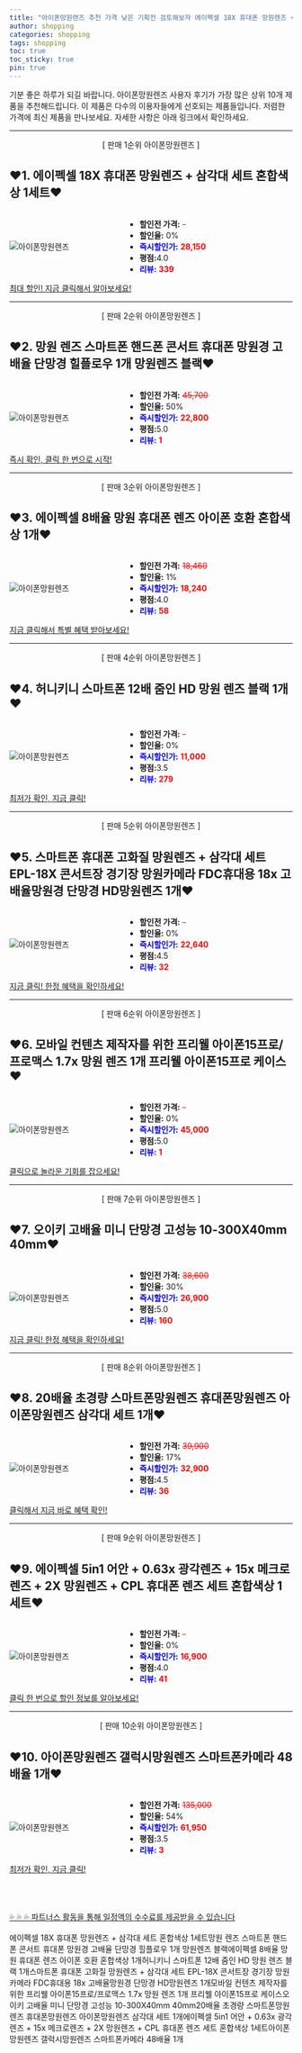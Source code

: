 ```yaml
---
title: "아이폰망원렌즈 추천 가격 낮은 기획전 검토해보자 에이펙셀 18X 휴대폰 망원렌즈 +"
author: shopping
categories: shopping
tags: shopping
toc: true
toc_sticky: true
pin: true
---
```

기분 좋은 하루가 되길 바랍니다.  아이폰망원렌즈 사용자 후기가 가장 많은 상위 10개 제품을 추천해드립니다. 이 제품은 다수의 이용자들에게 선호되는 제품들입니다. 저렴한 가격에 최신 제품을 만나보세요. 자세한 사항은 아래 링크에서 확인하세요.

---
<p class="toplist" style="margin: 0 auto; display: block; width: fit-content;">[ 판매 1순위 아이폰망원렌즈 ]</p>

<h2><strong>❤️1. 에이펙셀 18X 휴대폰 망원렌즈 + 삼각대 세트 혼합색상 1세트❤️</strong></h2>

<div style="display: flex; align-items: center;">
    <div style="flex: 0.4;">
        <img src="https://thumbnail8.coupangcdn.com/thumbnails/remote/230x230ex/image/retail/images/2021/04/22/14/3/1b3f6d72-2a8f-4cc2-82bb-7744069418b2.jpg" alt="아이폰망원렌즈" style="max-width: 100%;">
    </div>
    <div style="flex: 0.6; margin-left: 10px;">
        <ul>
            <li><strong>할인전 가격:</strong> <del style="color: red;">-</del></li>
            <li><strong>할인율:</strong> 0%</li>
            <li><span style='color:blue'><strong>즉시할인가:</strong></span> <span style='color:red'><strong>28,150</strong></span></li>
            <li><strong>평점:</strong>4.0</li>
            <li><span style='color:blue'><strong>리뷰:</strong></span> <span style='color:red'><strong>339</strong></span></li>
        </ul>
    </div>
</div>
<div class="center">
    <a href="https://William4Davisa.github.io?lptag=AF9450613&subid=githubio&pageKey=5393064895&traceid=V0-153&itemId=8047774761&vendorItemId=75336337663" class="myButton">
        최대 할인! 지금 클릭해서 알아보세요!
    </a>
</div>


---
<p class="toplist" style="margin: 0 auto; display: block; width: fit-content;">[ 판매 2순위 아이폰망원렌즈 ]</p>

<h2><strong>❤️2. 망원 렌즈 스마트폰 핸드폰 콘서트 휴대폰 망원경 고배율 단망경 힐플로우 1개 망원렌즈 블랙❤️</strong></h2>

<div style="display: flex; align-items: center;">
    <div style="flex: 0.4;">
        <img src="https://thumbnail10.coupangcdn.com/thumbnails/remote/230x230ex/image/vendor_inventory/14fb/ebcb04a1e76c246adab63ebfc8469203d3eea5ad07e45b75750d8b790066.png" alt="아이폰망원렌즈" style="max-width: 100%;">
    </div>
    <div style="flex: 0.6; margin-left: 10px;">
        <ul>
            <li><strong>할인전 가격:</strong> <del style="color: red;">45,700</del></li>
            <li><strong>할인율:</strong> 50%</li>
            <li><span style='color:blue'><strong>즉시할인가:</strong></span> <span style='color:red'><strong>22,800</strong></span></li>
            <li><strong>평점:</strong>5.0</li>
            <li><span style='color:blue'><strong>리뷰:</strong></span> <span style='color:red'><strong>1</strong></span></li>
        </ul>
    </div>
</div>
<div class="center">
    <a href="https://William4Davisa.github.io?lptag=AF9450613&subid=githubio&pageKey=8153513628&traceid=V0-153&itemId=23212422550&vendorItemId=90244930325" class="myButton">
        즉시 확인, 클릭 한 번으로 시작!
    </a>
</div>


---
<p class="toplist" style="margin: 0 auto; display: block; width: fit-content;">[ 판매 3순위 아이폰망원렌즈 ]</p>

<h2><strong>❤️3. 에이펙셀 8배율 망원 휴대폰 렌즈 아이폰 호환 혼합색상 1개❤️</strong></h2>

<div style="display: flex; align-items: center;">
    <div style="flex: 0.4;">
        <img src="https://thumbnail6.coupangcdn.com/thumbnails/remote/230x230ex/image/rs_quotation_api/mppnawsf/df1d75593cdc4307a91773b1bd623832.png" alt="아이폰망원렌즈" style="max-width: 100%;">
    </div>
    <div style="flex: 0.6; margin-left: 10px;">
        <ul>
            <li><strong>할인전 가격:</strong> <del style="color: red;">18,460</del></li>
            <li><strong>할인율:</strong> 1%</li>
            <li><span style='color:blue'><strong>즉시할인가:</strong></span> <span style='color:red'><strong>18,240</strong></span></li>
            <li><strong>평점:</strong>4.0</li>
            <li><span style='color:blue'><strong>리뷰:</strong></span> <span style='color:red'><strong>58</strong></span></li>
        </ul>
    </div>
</div>
<div class="center">
    <a href="https://William4Davisa.github.io?lptag=AF9450613&subid=githubio&pageKey=5393064937&traceid=V0-153&itemId=8047774963&vendorItemId=75336337814" class="myButton">
        지금 클릭해서 특별 혜택 받아보세요!
    </a>
</div>


---
<p class="toplist" style="margin: 0 auto; display: block; width: fit-content;">[ 판매 4순위 아이폰망원렌즈 ]</p>

<h2><strong>❤️4. 허니키니 스마트폰 12배 줌인 HD 망원 렌즈 블랙 1개❤️</strong></h2>

<div style="display: flex; align-items: center;">
    <div style="flex: 0.4;">
        <img src="https://thumbnail10.coupangcdn.com/thumbnails/remote/230x230ex/image/vendor_inventory/93f4/50f6a788e1402d646b83530c771c23dd9e8df358526b60c66915e2ff464c.jpg" alt="아이폰망원렌즈" style="max-width: 100%;">
    </div>
    <div style="flex: 0.6; margin-left: 10px;">
        <ul>
            <li><strong>할인전 가격:</strong> <del style="color: red;">-</del></li>
            <li><strong>할인율:</strong> 0%</li>
            <li><span style='color:blue'><strong>즉시할인가:</strong></span> <span style='color:red'><strong>11,000</strong></span></li>
            <li><strong>평점:</strong>3.5</li>
            <li><span style='color:blue'><strong>리뷰:</strong></span> <span style='color:red'><strong>279</strong></span></li>
        </ul>
    </div>
</div>
<div class="center">
    <a href="https://William4Davisa.github.io?lptag=AF9450613&subid=githubio&pageKey=2202830991&traceid=V0-153&itemId=3745937210&vendorItemId=86364793434" class="myButton">
        최저가 확인, 지금 클릭!
    </a>
</div>


---
<p class="toplist" style="margin: 0 auto; display: block; width: fit-content;">[ 판매 5순위 아이폰망원렌즈 ]</p>

<h2><strong>❤️5. 스마트폰 휴대폰 고화질 망원렌즈 + 삼각대 세트 EPL-18X 콘서트장 경기장 망원카메라 FDC휴대용 18x 고배율망원경 단망경 HD망원렌즈 1개❤️</strong></h2>

<div style="display: flex; align-items: center;">
    <div style="flex: 0.4;">
        <img src="https://thumbnail9.coupangcdn.com/thumbnails/remote/230x230ex/image/vendor_inventory/a56b/453375975afd52725b38c40917b2da19e9b56e7d6bdc2eddaec19b855ddd.jpg" alt="아이폰망원렌즈" style="max-width: 100%;">
    </div>
    <div style="flex: 0.6; margin-left: 10px;">
        <ul>
            <li><strong>할인전 가격:</strong> <del style="color: red;">-</del></li>
            <li><strong>할인율:</strong> 0%</li>
            <li><span style='color:blue'><strong>즉시할인가:</strong></span> <span style='color:red'><strong>22,640</strong></span></li>
            <li><strong>평점:</strong>4.5</li>
            <li><span style='color:blue'><strong>리뷰:</strong></span> <span style='color:red'><strong>32</strong></span></li>
        </ul>
    </div>
</div>
<div class="center">
    <a href="https://William4Davisa.github.io?lptag=AF9450613&subid=githubio&pageKey=7006941563&traceid=V0-153&itemId=17204718976&vendorItemId=87450856137" class="myButton">
        지금 클릭! 한정 혜택을 확인하세요!
    </a>
</div>


---
<p class="toplist" style="margin: 0 auto; display: block; width: fit-content;">[ 판매 6순위 아이폰망원렌즈 ]</p>

<h2><strong>❤️6. 모바일 컨텐츠 제작자를 위한 프리웰 아이폰15프로/프로맥스 1.7x 망원 렌즈 1개 프리웰 아이폰15프로 케이스❤️</strong></h2>

<div style="display: flex; align-items: center;">
    <div style="flex: 0.4;">
        <img src="https://thumbnail10.coupangcdn.com/thumbnails/remote/230x230ex/image/vendor_inventory/0fbe/41d11ee6419a159584e4ad632a27ec5b165e84750752650602e0f40b3e6f.jpg" alt="아이폰망원렌즈" style="max-width: 100%;">
    </div>
    <div style="flex: 0.6; margin-left: 10px;">
        <ul>
            <li><strong>할인전 가격:</strong> <del style="color: red;">-</del></li>
            <li><strong>할인율:</strong> 0%</li>
            <li><span style='color:blue'><strong>즉시할인가:</strong></span> <span style='color:red'><strong>45,000</strong></span></li>
            <li><strong>평점:</strong>5.0</li>
            <li><span style='color:blue'><strong>리뷰:</strong></span> <span style='color:red'><strong>1</strong></span></li>
        </ul>
    </div>
</div>
<div class="center">
    <a href="https://William4Davisa.github.io?lptag=AF9450613&subid=githubio&pageKey=8027056015&traceid=V0-153&itemId=22435910092&vendorItemId=89480473178" class="myButton">
        클릭으로 놀라운 기회를 잡으세요!
    </a>
</div>


---
<p class="toplist" style="margin: 0 auto; display: block; width: fit-content;">[ 판매 7순위 아이폰망원렌즈 ]</p>

<h2><strong>❤️7. 오이키 고배율 미니 단망경 고성능 10-300X40mm 40mm❤️</strong></h2>

<div style="display: flex; align-items: center;">
    <div style="flex: 0.4;">
        <img src="https://thumbnail9.coupangcdn.com/thumbnails/remote/230x230ex/image/vendor_inventory/535b/3e0b2df7cfe57af3fa8764ae2eead6e24da2545f42ec4fc5e60e7b6e227f.jpg" alt="아이폰망원렌즈" style="max-width: 100%;">
    </div>
    <div style="flex: 0.6; margin-left: 10px;">
        <ul>
            <li><strong>할인전 가격:</strong> <del style="color: red;">38,600</del></li>
            <li><strong>할인율:</strong> 30%</li>
            <li><span style='color:blue'><strong>즉시할인가:</strong></span> <span style='color:red'><strong>26,900</strong></span></li>
            <li><strong>평점:</strong>5.0</li>
            <li><span style='color:blue'><strong>리뷰:</strong></span> <span style='color:red'><strong>160</strong></span></li>
        </ul>
    </div>
</div>
<div class="center">
    <a href="https://William4Davisa.github.io?lptag=AF9450613&subid=githubio&pageKey=7598506614&traceid=V0-153&itemId=20094647431&vendorItemId=87312639502" class="myButton">
        지금 클릭! 한정 혜택을 확인하세요!
    </a>
</div>


---
<p class="toplist" style="margin: 0 auto; display: block; width: fit-content;">[ 판매 8순위 아이폰망원렌즈 ]</p>

<h2><strong>❤️8. 20배율 초경량 스마트폰망원렌즈 휴대폰망원렌즈 아이폰망원렌즈 삼각대 세트 1개❤️</strong></h2>

<div style="display: flex; align-items: center;">
    <div style="flex: 0.4;">
        <img src="https://thumbnail7.coupangcdn.com/thumbnails/remote/230x230ex/image/vendor_inventory/9b8a/e8070e200fbfb34fdd1a6da7a83e8cb6029717d6403146bfe95cd3a642da.png" alt="아이폰망원렌즈" style="max-width: 100%;">
    </div>
    <div style="flex: 0.6; margin-left: 10px;">
        <ul>
            <li><strong>할인전 가격:</strong> <del style="color: red;">39,900</del></li>
            <li><strong>할인율:</strong> 17%</li>
            <li><span style='color:blue'><strong>즉시할인가:</strong></span> <span style='color:red'><strong>32,900</strong></span></li>
            <li><strong>평점:</strong>4.5</li>
            <li><span style='color:blue'><strong>리뷰:</strong></span> <span style='color:red'><strong>36</strong></span></li>
        </ul>
    </div>
</div>
<div class="center">
    <a href="https://William4Davisa.github.io?lptag=AF9450613&subid=githubio&pageKey=7725112041&traceid=V0-153&itemId=20743204261&vendorItemId=87813590517" class="myButton">
        클릭해서 지금 바로 혜택 확인!
    </a>
</div>


---
<p class="toplist" style="margin: 0 auto; display: block; width: fit-content;">[ 판매 9순위 아이폰망원렌즈 ]</p>

<h2><strong>❤️9. 에이펙셀 5in1 어안 + 0.63x 광각렌즈 + 15x 메크로렌즈 + 2X 망원렌즈 + CPL 휴대폰 렌즈 세트 혼합색상 1세트❤️</strong></h2>

<div style="display: flex; align-items: center;">
    <div style="flex: 0.4;">
        <img src="https://thumbnail7.coupangcdn.com/thumbnails/remote/230x230ex/image/retail/images/2021/04/22/14/7/07e78c16-3485-4d99-be41-b243866c9538.jpg" alt="아이폰망원렌즈" style="max-width: 100%;">
    </div>
    <div style="flex: 0.6; margin-left: 10px;">
        <ul>
            <li><strong>할인전 가격:</strong> <del style="color: red;">-</del></li>
            <li><strong>할인율:</strong> 0%</li>
            <li><span style='color:blue'><strong>즉시할인가:</strong></span> <span style='color:red'><strong>16,900</strong></span></li>
            <li><strong>평점:</strong>4.0</li>
            <li><span style='color:blue'><strong>리뷰:</strong></span> <span style='color:red'><strong>41</strong></span></li>
        </ul>
    </div>
</div>
<div class="center">
    <a href="https://William4Davisa.github.io?lptag=AF9450613&subid=githubio&pageKey=5393064852&traceid=V0-153&itemId=8047774645&vendorItemId=75336337533" class="myButton">
        클릭 한 번으로 할인 정보를 알아보세요!
    </a>
</div>


---
<p class="toplist" style="margin: 0 auto; display: block; width: fit-content;">[ 판매 10순위 아이폰망원렌즈 ]</p>

<h2><strong>❤️10. 아이폰망원렌즈 갤럭시망원렌즈 스마트폰카메라 48배율 1개❤️</strong></h2>

<div style="display: flex; align-items: center;">
    <div style="flex: 0.4;">
        <img src="https://thumbnail8.coupangcdn.com/thumbnails/remote/230x230ex/image/vendor_inventory/7780/e85d851c19b498d90e6c016579a6b9f6fa0dc6e94d43fd9f30025a7fb2aa.jpg" alt="아이폰망원렌즈" style="max-width: 100%;">
    </div>
    <div style="flex: 0.6; margin-left: 10px;">
        <ul>
            <li><strong>할인전 가격:</strong> <del style="color: red;">135,000</del></li>
            <li><strong>할인율:</strong> 54%</li>
            <li><span style='color:blue'><strong>즉시할인가:</strong></span> <span style='color:red'><strong>61,950</strong></span></li>
            <li><strong>평점:</strong>3.5</li>
            <li><span style='color:blue'><strong>리뷰:</strong></span> <span style='color:red'><strong>3</strong></span></li>
        </ul>
    </div>
</div>
<div class="center">
    <a href="https://William4Davisa.github.io?lptag=AF9450613&subid=githubio&pageKey=7683810980&traceid=V0-153&itemId=20529634647&vendorItemId=86649742305" class="myButton">
        최저가 확인, 지금 클릭!
    </a>
</div>

<br><br><br>[💦 💦 💦 파트너스 활동을 통해 일정액의 수수료를 제공받을 수 있습니다](https://link.coupang.com/a/bcpT2c)<br><br>에이펙셀 18X 휴대폰 망원렌즈 + 삼각대 세트 혼합색상 1세트망원 렌즈 스마트폰 핸드폰 콘서트 휴대폰 망원경 고배율 단망경 힐플로우 1개 망원렌즈 블랙에이펙셀 8배율 망원 휴대폰 렌즈 아이폰 호환 혼합색상 1개허니키니 스마트폰 12배 줌인 HD 망원 렌즈 블랙 1개스마트폰 휴대폰 고화질 망원렌즈 + 삼각대 세트 EPL-18X 콘서트장 경기장 망원카메라 FDC휴대용 18x 고배율망원경 단망경 HD망원렌즈 1개모바일 컨텐츠 제작자를 위한 프리웰 아이폰15프로/프로맥스 1.7x 망원 렌즈 1개 프리웰 아이폰15프로 케이스오이키 고배율 미니 단망경 고성능 10-300X40mm 40mm20배율 초경량 스마트폰망원렌즈 휴대폰망원렌즈 아이폰망원렌즈 삼각대 세트 1개에이펙셀 5in1 어안 + 0.63x 광각렌즈 + 15x 메크로렌즈 + 2X 망원렌즈 + CPL 휴대폰 렌즈 세트 혼합색상 1세트아이폰망원렌즈 갤럭시망원렌즈 스마트폰카메라 48배율 1개